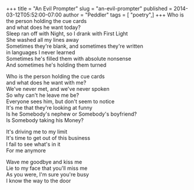 +++
title = "An Evil Prompter"
slug = "an-evil-prompter"
published = 2014-03-12T05:52:00-07:00
author = "Peddler"
tags = [ "poetry",]
+++
Who is the person holding the cue cards  
and what does he want today?  
Sleep ran off with Night, so I drank with First Light  
She washed all my lines away  
Sometimes they're blank, and sometimes they're written  
in languages I never learned  
Sometimes he's filled them with absolute nonsense  
And sometimes he's holding them turned  
  
Who is the person holding the cue cards  
and what does he want with me?  
We've never met, and we've never spoken  
So why can't he leave me be?  
Everyone sees him, but don't seem to notice  
It's me that they're looking at funny  
Is he Somebody's nephew or Somebody's boyfriend?  
Is Somebody taking his Money?  
  
It's driving me to my limit  
It's time to get out of this business  
I fail to see what's in it  
For me anymore  
  
Wave me goodbye and kiss me  
Lie to my face that you'll miss me  
As you were, I'm sure you're busy  
I know the way to the door
